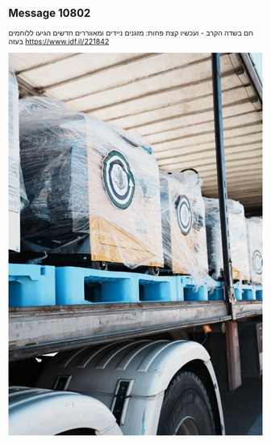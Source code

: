 ## Message 10802

חם בשדה הקרב - ועכשיו קצת פחות:
מזגנים ניידים ומאווררים חדשים הגיעו ללוחמים בעזה
https://www.idf.il/221842

![Photo](./10802/10802_photo.jpg)
